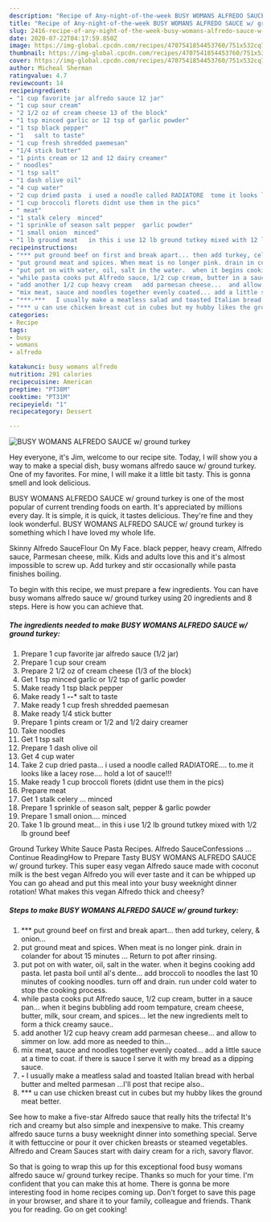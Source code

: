 ```yaml
---
description: "Recipe of Any-night-of-the-week BUSY WOMANS ALFREDO SAUCE w/ ground turkey"
title: "Recipe of Any-night-of-the-week BUSY WOMANS ALFREDO SAUCE w/ ground turkey"
slug: 2416-recipe-of-any-night-of-the-week-busy-womans-alfredo-sauce-w-ground-turkey
date: 2020-07-22T04:17:59.850Z
image: https://img-global.cpcdn.com/recipes/4707541854453760/751x532cq70/busy-womans-alfredo-sauce-w-ground-turkey-recipe-main-photo.jpg
thumbnail: https://img-global.cpcdn.com/recipes/4707541854453760/751x532cq70/busy-womans-alfredo-sauce-w-ground-turkey-recipe-main-photo.jpg
cover: https://img-global.cpcdn.com/recipes/4707541854453760/751x532cq70/busy-womans-alfredo-sauce-w-ground-turkey-recipe-main-photo.jpg
author: Micheal Sherman
ratingvalue: 4.7
reviewcount: 14
recipeingredient:
- "1 cup favorite jar alfredo sauce 12 jar"
- "1 cup sour cream"
- "2 1/2 oz of cream cheese 13 of the block"
- "1 tsp minced garlic or 12 tsp of garlic powder"
- "1 tsp black pepper"
- "1   salt to taste"
- "1 cup fresh shredded paemesan"
- "1/4 stick butter"
- "1 pints cream or 12 and 12 dairy creamer"
- " noodles"
- "1 tsp salt"
- "1 dash olive oil"
- "4 cup water"
- "2 cup dried pasta  i used a noodle called RADIATORE  tome it looks like a lacey rose hold a lot of sauce"
- "1 cup broccoli florets didnt use them in the pics"
- " meat"
- "1 stalk celery  minced"
- "1 sprinkle of season salt pepper  garlic powder"
- "1 small onion  minced"
- "1 lb ground meat   in this i use 12 lb ground tutkey mixed with 12 lb ground beef"
recipeinstructions:
- "*** put ground beef on first and break apart... then add turkey, celery,  &amp; onion..."
- "put ground meat and spices. When meat is no longer pink. drain in colander for about 15 minutes ...  Return to pot after rinsing."
- "put pot on with water, oil, salt in the water.  when it begins cooking add pasta.  let pasta boil until al&#39;s dente... add broccoli to noodles the last 10 minutes of cooking noodles.  turn off and drain.  run under cold water to stop the cooking process."
- "while pasta cooks put Alfredo sauce, 1/2 cup cream, butter in a sauce pan...  when it begins bubbling add room tempature, cream cheese, butter, milk, sour cream, and spices... let the new ingredients melt to form a thick creamy sauce.."
- "add another 1/2 cup heavy cream   add parmesan cheese...  and allow to simmer on low.  add more as needed to thin..."
- "mix meat, sauce and noodles together evenly coated... add a little sauce at a time to coat.  if there is sauce I serve it with my bread as a dipping sauce."
- "***-***   I usually make a meatless salad and toasted Italian bread with herbal butter and melted parmesan ...I&#39;ll post that recipe also.."
- "*** u can use chicken breast cut in cubes but my hubby likes the ground meat better."
categories:
- Recipe
tags:
- busy
- womans
- alfredo

katakunci: busy womans alfredo 
nutrition: 291 calories
recipecuisine: American
preptime: "PT38M"
cooktime: "PT31M"
recipeyield: "1"
recipecategory: Dessert

---
```



![BUSY WOMANS ALFREDO SAUCE w/ ground turkey](https://img-global.cpcdn.com/recipes/4707541854453760/751x532cq70/busy-womans-alfredo-sauce-w-ground-turkey-recipe-main-photo.jpg)

Hey everyone, it's Jim, welcome to our recipe site. Today, I will show you a way to make a special dish, busy womans alfredo sauce w/ ground turkey. One of my favorites. For mine, I will make it a little bit tasty. This is gonna smell and look delicious.

BUSY WOMANS ALFREDO SAUCE w/ ground turkey is one of the most popular of current trending foods on earth. It's appreciated by millions every day. It is simple, it is quick, it tastes delicious. They're fine and they look wonderful. BUSY WOMANS ALFREDO SAUCE w/ ground turkey is something which I have loved my whole life.

Skinny Alfredo SauceFlour On My Face. black pepper, heavy cream, Alfredo sauce, Parmesan cheese, milk. Kids and adults love this and it&#39;s almost impossible to screw up. Add turkey and stir occasionally while pasta finishes boiling.


To begin with this recipe, we must prepare a few ingredients. You can have busy womans alfredo sauce w/ ground turkey using 20 ingredients and 8 steps. Here is how you can achieve that.

<!--inarticleads1-->

##### The ingredients needed to make BUSY WOMANS ALFREDO SAUCE w/ ground turkey:

1. Prepare 1 cup favorite jar alfredo sauce (1/2 jar)
1. Prepare 1 cup sour cream
1. Prepare 2 1/2 oz of cream cheese (1/3 of the block)
1. Get 1 tsp minced garlic or 1/2 tsp of garlic powder
1. Make ready 1 tsp black pepper
1. Make ready 1 ****--*****  salt to taste
1. Make ready 1 cup fresh shredded paemesan
1. Make ready 1/4 stick butter
1. Prepare 1 pints cream or 1/2 and 1/2 dairy creamer
1. Take  noodles
1. Get 1 tsp salt
1. Prepare 1 dash olive oil
1. Get 4 cup water
1. Take 2 cup dried pasta...  i used a noodle called RADIATORE....  to.me it looks like a lacey rose.... hold a lot of sauce!!!
1. Make ready 1 cup broccoli florets (didnt use them in the pics)
1. Prepare  meat
1. Get 1 stalk celery ... minced
1. Prepare 1 sprinkle of season salt, pepper &amp; garlic powder
1. Prepare 1 small onion....  minced
1. Take 1 lb ground meat...   in this i use 1/2 lb ground tutkey mixed with 1/2 lb ground beef


Ground Turkey White Sauce Pasta Recipes. Alfredo SauceConfessions … Continue ReadingHow to Prepare Tasty BUSY WOMANS ALFREDO SAUCE w/ ground turkey. This super easy vegan Alfredo sauce made with coconut milk is the best vegan Alfredo you will ever taste and it can be whipped up You can go ahead and put this meal into your busy weeknight dinner rotation! What makes this vegan Alfredo thick and cheesy? 

<!--inarticleads2-->

##### Steps to make BUSY WOMANS ALFREDO SAUCE w/ ground turkey:

1. *** put ground beef on first and break apart... then add turkey, celery,  &amp; onion...
1. put ground meat and spices. When meat is no longer pink. drain in colander for about 15 minutes ...  Return to pot after rinsing.
1. put pot on with water, oil, salt in the water.  when it begins cooking add pasta.  let pasta boil until al&#39;s dente... add broccoli to noodles the last 10 minutes of cooking noodles.  turn off and drain.  run under cold water to stop the cooking process.
1. while pasta cooks put Alfredo sauce, 1/2 cup cream, butter in a sauce pan...  when it begins bubbling add room tempature, cream cheese, butter, milk, sour cream, and spices... let the new ingredients melt to form a thick creamy sauce..
1. add another 1/2 cup heavy cream   add parmesan cheese...  and allow to simmer on low.  add more as needed to thin...
1. mix meat, sauce and noodles together evenly coated... add a little sauce at a time to coat.  if there is sauce I serve it with my bread as a dipping sauce.
1. ***-***   I usually make a meatless salad and toasted Italian bread with herbal butter and melted parmesan ...I&#39;ll post that recipe also..
1. *** u can use chicken breast cut in cubes but my hubby likes the ground meat better.


See how to make a five-star Alfredo sauce that really hits the trifecta! It&#39;s rich and creamy but also simple and inexpensive to make. This creamy alfredo sauce turns a busy weeknight dinner into something special. Serve it with fettuccine or pour it over chicken breasts or steamed vegetables. Alfredo and Cream Sauces start with dairy cream for a rich, savory flavor. 

So that is going to wrap this up for this exceptional food busy womans alfredo sauce w/ ground turkey recipe. Thanks so much for your time. I'm confident that you can make this at home. There is gonna be more interesting food in home recipes coming up. Don't forget to save this page in your browser, and share it to your family, colleague and friends. Thank you for reading. Go on get cooking!
